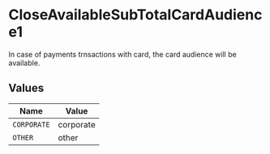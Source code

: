 # CloseAvailableSubTotalCardAudience1

In case of payments trnsactions with card, the card audience will be available.


## Values

| Name        | Value       |
| ----------- | ----------- |
| `CORPORATE` | corporate   |
| `OTHER`     | other       |